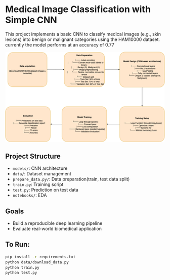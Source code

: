 # Medical Image Classification with Simple CNN

This project implements a basic CNN to classify medical images (e.g., skin lesions) into benign or malignant categories using the HAM10000 dataset. currently the model performs at an accuracy of 0.77

<p align="center">
  <img src="https://github.com/dhana2403/med-cnn-classifier/blob/main/workflow.png" width="900"/>
</p>

## Project Structure
- `models/`: CNN architecture
- `data/`: Dataset management
- `prepare_data.py/`: Data preparation(train, test data split)
- `train.py`: Training script
- `test.py`: Prediction on test data
- `notebooks/`: EDA 
## Goals
- Build a reproducible deep learning pipeline
- Evaluate real-world biomedical application

## To Run:
```bash
pip install -r requirements.txt
python data/download_data.py
python train.py
python test.py
```
